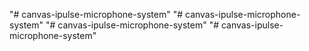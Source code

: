 "# canvas-ipulse-microphone-system" 
"# canvas-ipulse-microphone-system" 
"# canvas-ipulse-microphone-system" 
"# canvas-ipulse-microphone-system" 
